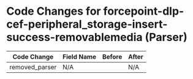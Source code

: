 # Code Changes for forcepoint-dlp-cef-peripheral_storage-insert-success-removablemedia (Parser)

| Code Change | Field Name | Before | After |
|-------------|------------|--------|-------|
| removed_parser | N/A |  | N/A |